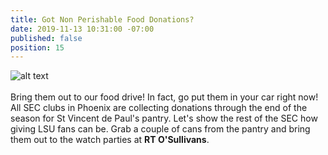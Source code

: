 ```yaml
---
title: Got Non Perishable Food Donations?
date: 2019-11-13 10:31:00 -07:00
published: false
position: 15
---
```


![alt text](https://lsu-phoenix-alumni.github.io/assets/img/FoodDrive.jpg)  
<br>
Bring them out to our food drive! In fact, go put them in your car right now! All SEC clubs in Phoenix are collecting donations through the end of the season for St Vincent de Paul's pantry. Let's show the rest of the SEC how giving LSU fans can be. Grab a couple of cans from the pantry and bring them out to the watch parties at **RT O'Sullivans**.   